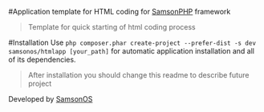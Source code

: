 #Application template for HTML coding for [SamsonPHP](http://samsonphp.com) framework

> Template for quick starting of html coding process

#Installation 
Use ```php composer.phar create-project --prefer-dist -s dev samsonos/htmlapp [your_path]``` for automatic application installation
and all of its dependencies.

> After installation you should change this readme to describe future project

Developed by [SamsonOS](http://samsonos.com/)